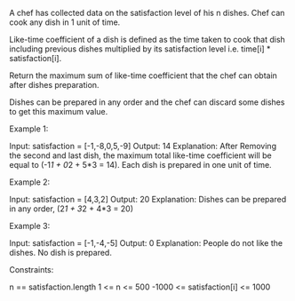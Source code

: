 A chef has collected data on the satisfaction level of his n dishes. Chef can
cook any dish in 1 unit of time.

Like-time coefficient of a dish is defined as the time taken to cook that
dish including previous dishes multiplied by its satisfaction level i.e.
time[i] * satisfaction[i].

Return the maximum sum of like-time coefficient that the chef can obtain
after dishes preparation.

Dishes can be prepared in any order and the chef can discard some dishes to
get this maximum value.


Example 1:


Input: satisfaction = [-1,-8,0,5,-9]
Output: 14
Explanation: After Removing the second and last dish, the maximum total
like-time coefficient will be equal to (-1*1 + 0*2 + 5*3 = 14).
Each dish is prepared in one unit of time.

Example 2:


Input: satisfaction = [4,3,2]
Output: 20
Explanation: Dishes can be prepared in any order, (2*1 + 3*2 + 4*3 = 20)


Example 3:


Input: satisfaction = [-1,-4,-5]
Output: 0
Explanation: People do not like the dishes. No dish is prepared.



Constraints:


n == satisfaction.length
1 <= n <= 500
-1000 <= satisfaction[i] <= 1000




